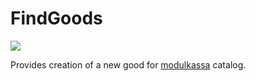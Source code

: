 # FindGoods

![](https://ci.dev.avanpos.com/app/rest/builds/buildType:(id:FindGoods_Application)/statusIcon)

Provides creation of a new good for [modulkassa](http://modulkassa.ru/) catalog.
